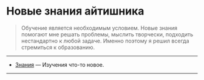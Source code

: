 # Новые знания айтишника

> Обучение является необходимым условием. Новые знания помогают мне решать проблемы, мыслить творчески, подходить нестандартно к любой задаче. Именно поэтому я решил всегда стремиться к образованию. 

---

- [Знания](https://raindrop.io/work-sergey-sokulsky/znaniya-27292229) — Изучения что-то новое.

---
